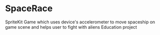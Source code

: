 # SpaceRace
SpriteKit Game which uses device's accelerometer to move spaceship on game scene and helps user to fight with aliens
Education project
